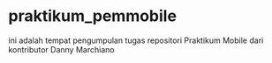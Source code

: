 # praktikum_pemmobile
ini adalah tempat pengumpulan tugas repositori Praktikum Mobile dari kontributor Danny Marchiano 
